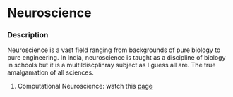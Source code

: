 # Neuroscience
### Description
Neuroscience is a vast field ranging from backgrounds of pure biology to pure engineering. In India, neuroscience is taught as a discipline of biology in schools but it is a multildiscplinray subject as I guess all are. The true amalgamation of all sciences.

1. Computational Neuroscience: watch this [page](/neuroscience/comp_neruo.md)